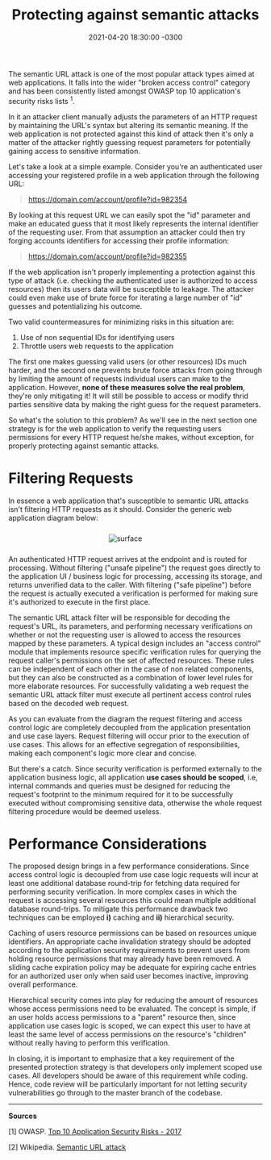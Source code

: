 ﻿---
layout: post
title: "Protecting against semantic attacks"
date: 2021-04-20 18:30:00 -0300
tags: security system-design
---

The semantic URL attack is one of the most popular attack types aimed at web applications. It falls into the wider "broken access control" category and has been consistently listed amongst OWASP top 10 application's security risks lists <sup>1</sup>.

In it an attacker client manually adjusts the parameters of an HTTP request by maintaining the URL's syntax but altering its semantic meaning. If the web application is not protected against this kind of attack then it's only a matter of the attacker rightly guessing request parameters for potentially gaining access to sensitive information.

Let's take a look at a simple example. Consider you're an authenticated user accessing your registered profile in a web application through the following URL:

> https://domain.com/account/profile?id=982354


By looking at this request URL we can easily spot the "id" parameter and make an educated guess that it most likely represents the internal identifier of the requesting user. From that assumption an attacker could then try forging accounts identifiers for accessing their profile information:

> https://domain.com/account/profile?id=982355

If the web application isn't properly implementing a protection against this type of attack (i.e. checking the authenticated user is authorized to access resources) then its users data will be susceptible to leakage. The attacker could even make use of brute force for iterating a large number of "id" guesses and potentializing his outcome.

Two valid countermeasures for minimizing risks in this situation are:

1. Use of non sequential IDs for identifying users
1. Throttle users web requests to the application

The first one makes guessing valid users (or other resources) IDs much harder, and the second one prevents brute force attacks from going through by limiting the amount of requests individual users can make to the application. However, <b>none of these measures solve the real problem</b>, they're only mitigating it! It will still be possible to access or modify thrid parties sensitive data by making the right guess for the request parameters.

So what's the solution to this problem? As we'll see in the next section one strategy is for the web application to verify the requesting users permissions for every HTTP request he/she makes, without exception, for properly protecting against semantic attacks.

Filtering Requests
============

In essence a web application that's susceptible to semantic URL attacks isn't filtering HTTP requests as it should. Consider the generic web application diagram below:

<p align="center">
  <img style="max-width: 100%; max-height: 480px; margin: 10px 0 10px -40px" src="{{ site.baseurl }}/images/p27/semantic-attack-filter.PNG" alt="surface"/>
</p>

An authenticated HTTP request arrives at the endpoint and is routed for processing. Without filtering ("unsafe pipeline") the request goes directly to the application UI / business logic for processing, accessing its storage, and returns unverified data to the caller. With filtering ("safe pipeline") before the request is actually executed a verification is performed for making sure it's authorized to execute in the first place.

The semantic URL attack filter will be responsible for decoding the request's URL, its parameters, and performing necessary verifications on whether or not the requesting user is allowed to access the resources mapped by these parameters. A typical design includes an "access control" module that implements resource specific verification rules for querying the request caller's permissions on the set of affected resources. These rules can be independent of each other in the case of non related components, but they can also be constructed as a combination of lower level rules for more elaborate resources. For successfully validating a web request the semantic URL attack filter must execute all pertinent access control rules based on the decoded web request.

As you can evaluate from the diagram the request filtering and access control logic are completely decoupled from the application presentation and use case layers. Request filtering will occur prior to the execution of use cases. This allows for an effective segregation of responsibilities, making each component's logic more clear and concise.

But there's a catch. Since security verification is performed externally to the application business logic, all application <b>use cases should be scoped</b>, i.e, internal commands and queries must be designed for reducing the request's footprint to the minimum required for it to be successfully executed without compromising sensitive data, otherwise the whole request filtering procedure would be deemed useless.

Performance Considerations
============

The proposed design brings in a few performance considerations. Since access control logic is decoupled from use case logic requests will incur at least one additional database round-trip for fetching data required for performing security verification. In more complex cases in which the request is accessing several resources this could mean multiple additional database round-trips. To mitigate this performance drawback two techniques can be employed <b>i)</b> caching and <b>ii)</b> hierarchical security.

Caching of users resource permissions can be based on resources unique identifiers. An appropriate cache invalidation strategy should be adopted according to the application security requirements to prevent users from holding resource permissions that may already have been removed. A sliding cache expiration policy may be adequate for expiring cache entries for an authorized user only when said user becomes inactive, improving overall performance.

Hierarchical security comes into play for reducing the amount of resources whose access permissions need to be evaluated. The concept is simple, if an user holds access permissions to a "parent" resource then, since application use cases logic is scoped, we can expect this user to have at least the same level of access permissions on the resource's "children" without really having to perform this verification.

In closing, it is important to emphasize that a key requirement of the presented protection strategy is that developers only implement scoped use cases. All developers should be aware of this requirement while coding. Hence, code review will be particularly important for not letting security vulnerabilities go through to the master branch of the codebase.

---

<b>Sources</b>

[1] OWASP. [Top 10 Application Security Risks - 2017](https://owasp.org/www-project-top-ten/2017/Top_10)

[2] Wikipedia. [Semantic URL attack](https://en.wikipedia.org/wiki/Semantic_URL_attack)
